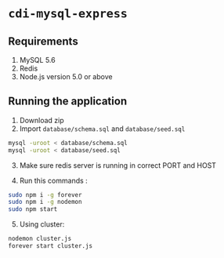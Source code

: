 # `cdi-mysql-express`

Requirements
-----
1. MySQL 5.6
2. Redis
3. Node.js version 5.0 or above

## Running the application
1. Download zip
2. Import `database/schema.sql` and `database/seed.sql`
  ```sh
  mysql -uroot < database/schema.sql
  mysql -uroot < database/seed.sql
  ```

3. Make sure redis server is running in correct PORT and HOST

4. Run this commands :
  ```sh
  sudo npm i -g forever
  sudo npm i -g nodemon
  sudo npm start
  ```

5. Using cluster:
  ```sh
  nodemon cluster.js
  forever start cluster.js
  ```

<!-- ## Special Thanks
(https://www.bithound.io/github/anyTV/anytv-node-boilerplate), especially rvnjl <3 -->
